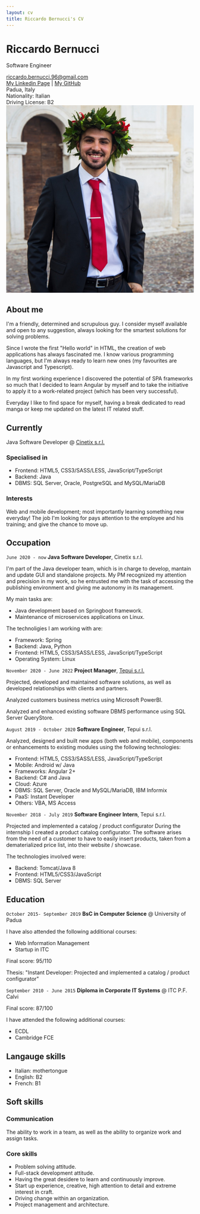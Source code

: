 ```yaml
---
layout: cv
title: Riccardo Bernucci's CV
---
```


# Riccardo Bernucci

Software Engineer

<div id="webaddress">
    <i class="fas fa-envelope-open"></i> <a href="mailto:rikibek96@gmail.com">riccardo.bernucci.96@gmail.com</a><br>
    <i class="fab fa-linkedin"></i> <a href="https://www.linkedin.com/in/riccardo-bernucci-895b9b1a5/">My Linkedin Page</a> | <i class="fab fa-github-square"></i> <a href="https://github.com/riccardobek">My GitHub</a><br>
    <i class="fas fa-map-marked"></i> Padua, Italy<br>
    Nationality: Italian<br>
    Driving License: B2
</div>
<img src="media/image.jpeg" id="avatar">

## About me
I'm a friendly, determined and scrupulous guy.
I consider myself available and open to any suggestion, always looking for the smartest solutions for solving problems.

Since I wrote the first "Hello world" in HTML, the creation of web applications has always fascinated me. I know various programming languages, but I'm always ready to learn new ones (my favourites are Javascript and Typescript).

In my first working experience I discovered the potential of SPA frameworks so much that I decided to learn Angular by myself and to take the initiative to apply it to a work-related project (which has been very successful). 

Everyday I like to find space for myself, having a break dedicated to read manga or keep me updated on the latest IT related stuff.


## Currently

Java Software Developer @ <a href="https://www.cinetix-group.it/">Cinetix s.r.l.</a>

### Specialised in

- Frontend:  HTML5, CSS3/SASS/LESS, JavaScript/TypeScript
- Backend: Java
- DBMS: SQL Server, Oracle, PostgreSQL and MySQL/MariaDB


### Interests

Web and mobile development; most importantly learning something new everyday!
The job I'm looking for pays attention to the employee and his training; and give the chance to move up.


## Occupation

`June 2020 - now`
**Java Software Developer**, Cinetix s.r.l.

I'm part of the Java developer team, which is in charge to develop, mantain and update GUI and standalone projects.
My PM recognized my attention and precision in my work, so he entrusted me with the task of accessing the publishing environment and giving me autonomy in its management.

My main tasks are: 

- Java development based on Springboot framework.
- Maintenance of microservices applications on Linux.

The technoligies I am working with are:

- Framework: Spring
- Backend: Java, Python
- Frontend: HTML5, CSS3/SASS/LESS, JavaScript/TypeScript
- Operating System: Linux


`November 2020 - June 2022`
**Project Manager**, <a href="https://www.tepui.it">Tepui s.r.l.</a>

Projected, developed and maintained software solutions, as well as developed relationships with clients and partners.

Analyzed customers business metrics using Microsoft PowerBI.

Analyzed and enhanced existing software DBMS performance using SQL Server QueryStore.

`August 2019 - October 2020`
**Software Engineer**, Tepui s.r.l.

Analyzed, designed and built new apps (both web and mobile), components or enhancements to existing modules using the following technologies:

- Frontend: HTML5, CSS3/SASS/LESS, JavaScript/TypeScript
- Mobile: Android w/ Java
- Frameworks: Angular 2+
- Backend: C# and Java
- Cloud: Azure
- DBMS: SQL Server, Oracle and MySQL/MariaDB, IBM Informix
- PaaS: Instant Developer
- Others: VBA, MS Access

`November 2018 - July 2019`
**Software Engineer Intern**, Tepui s.r.l.

Projected and implemented a catalog / product configurator
During the internship I created a product catalog configurator.
The software arises from the need of a customer to have to easily insert products, taken from a dematerialized price list, into their website / showcase.

The technologies involved were:

- Backend: Tomcat/Java 8
- Frontend: HTML5/CSS3/JavaScript
- DBMS: SQL Server

## Education

`October 2015- September 2019`
**BsC in Computer Science** @ University of Padua

I have also attended the following additional courses:

- Web Information Management
- Startup in ITC

Final score: 95/110

Thesis: "Instant Developer: Projected and implemented a catalog / product configurator"

`September 2010 - June 2015`
**Diploma in Corporate IT Systems** @ ITC P.F. Calvi

Final score: 87/100

I have attended the following additional courses:

- ECDL
- Cambridge FCE

## Langauge skills

- Italian: mothertongue
- English: B2
- French: B1

## Soft skills

### Communication

The ability to work in a team, as well as the ability to organize work and assign tasks.

### Core skills

- Problem solving attitude.
- Full-stack development attitude.
- Having the great desidere to learn and continuously improve.
- Start up experience, creative, high attention to detail and extreme interest in craft.
- Driving change within an organization.
- Project management and architecture.

<!-- ### Footer

Last updated: September 2023 
-->
